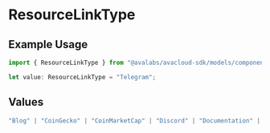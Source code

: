 # ResourceLinkType

## Example Usage

```typescript
import { ResourceLinkType } from "@avalabs/avacloud-sdk/models/components";

let value: ResourceLinkType = "Telegram";
```

## Values

```typescript
"Blog" | "CoinGecko" | "CoinMarketCap" | "Discord" | "Documentation" | "Facebook" | "Github" | "Instagram" | "LinkedIn" | "Medium" | "Reddit" | "Support" | "Telegram" | "TikTok" | "Twitter" | "Website" | "Whitepaper" | "Youtube"
```